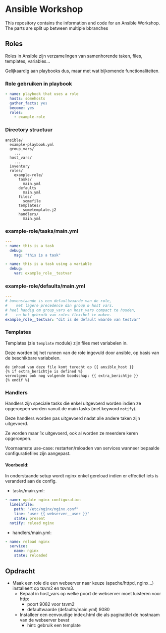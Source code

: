# Ansible Workshop
This repository contains the information and code for an Ansible Workshop. The parts are split up between multiple bbranches

## Roles

Roles in Ansible zijn verzamelingen van samenhorende taken, files, templates, variables...

Gelijkaardig aan playbooks dus, maar met wat bijkomende functionaliteiten.

### Role gebruiken in playbook

```yaml
- name: playbook that uses a role
  hosts: somehosts
  gather_facts: yes
  become: yes
  roles:
  	- example-role
```

### Directory structuur

```
ansible/
  example-playbook.yml
  group_vars/
    ...
  host_vars/
    ...
  inventory
  roles/
    example-role/
	  tasks/
	    main.yml
	  defaults
	    main.yml
	  files/
	    somefile
	  templates/
	    sometemplate.j2
	  handlers/
	    main.yml
```

### example-role/tasks/main.yml
```yaml
---
- name: this is a task 
  debug:
    msg: "this is a task"

- name: this is a task using a variable
  debug:
    var: example_role__testvar
```

### example-role/defaults/main.yml
```yaml
---
# bovenstaande is een defaultwaarde van de role, 
#    met lagere precedence dan group & host vars.
# heel handig om group_vars en host_vars compact te houden,
#    en het gebruik van roles flexibel te maken.
example_role__testvar: "dit is de default waarde van testvar"
```

### Templates
Templates (zie ```template``` module) zijn files met variabelen in. 

Deze worden bij het runnen van de role ingevuld door ansible, op basis van de beschikbare variabelen.

```jinja2
de inhoud van deze file komt terecht op {{ ansible_host }}
{% if extra_berichtje is defined %}
vervolgens ook nog volgende boodschap: {{ extra_berichtje }}
{% endif %}
```

### Handlers
Handlers zijn speciale tasks die enkel uitgevoerd worden indien ze opgeroepen worden vanuit de main tasks (met keyword ```notify```).

Deze handlers worden pas uitgevoerd nadat alle andere taken zijn uitgevoerd.

Ze worden maar 1x uitgevoerd, ook al worden ze meerdere keren opgeroepen.

Voornaamste use-case: restarten/reloaden van services wanneer bepaalde configuratiefiles zijn aangepast.

#### Voorbeeld:

In onderstaande setup wordt nginx enkel gereload indien er effectief iets is veranderd aan de config.

* tasks/main.yml:
```yaml
- name: update nginx configuration
  lineinfile:
    path: "/etc/nginx/nginx.conf"
    line: "user {{ webserver__user }}"
    state: present
  notify: reload nginx
```

* handlers/main.yml:
```yaml
- name: reload nginx
  service:
    name: nginx
    state: reloaded
```

## Opdracht

* Maak een role die een webserver naar keuze (apache/httpd, nginx...) installeert op tsvm2 en tsvm3.
	* Bepaal in host_vars op welke poort de webserver moet luisteren voor http:
		* poort 9082 voor tsvm2
		* defaultwaarde (defaults/main.yml) 9080
	* Installeer een eenvoudige index.html die als paginatitel de hostnaam van de webserver bevat
		* hint: gebruik een template
